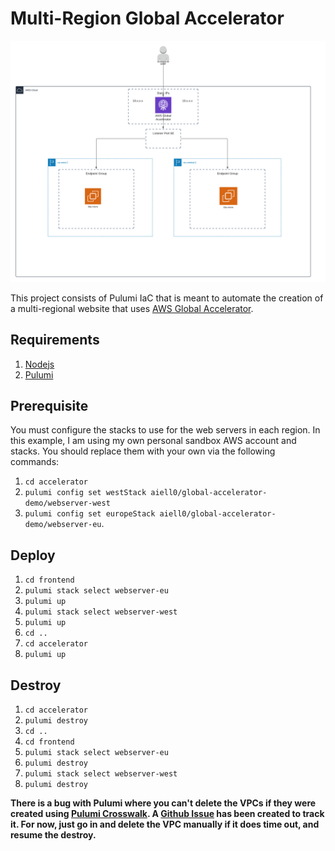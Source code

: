 # Multi-Region Global Accelerator

![Architecture Diagram](Global_Accelerator.png)

This project consists of Pulumi IaC that is meant to automate the creation of a multi-regional website that uses [AWS Global Accelerator](https://docs.aws.amazon.com/global-accelerator/latest/dg/what-is-global-accelerator.html).

## Requirements
1. [Nodejs](https://nodejs.org/en/)
2. [Pulumi](https://www.pulumi.com/)

## Prerequisite
You must configure the stacks to use for the web servers in each region. In this example, I am using my own personal sandbox AWS account and stacks. You should replace them with your own via the following commands:

1. `cd accelerator`
2. `pulumi config set westStack aiell0/global-accelerator-demo/webserver-west`
3. `pulumi config set europeStack aiell0/global-accelerator-demo/webserver-eu`.

## Deploy
1. `cd frontend`
2. `pulumi stack select webserver-eu`
3. `pulumi up`
4. `pulumi stack select webserver-west`
5. `pulumi up`
6. `cd ..`
7. `cd accelerator`
8. `pulumi up`

## Destroy
1. `cd accelerator`
2. `pulumi destroy`
3. `cd ..`
4. `cd frontend`
5. `pulumi stack select webserver-eu`
6. `pulumi destroy`
7. `pulumi stack select webserver-west`
8. `pulumi destroy`

**There is a bug with Pulumi where you can't delete the VPCs if they were created using [Pulumi Crosswalk](pulumi.com/docs/guides/crosswalk/aws/vpc/). A [Github Issue](https://github.com/pulumi/pulumi/issues/6147) has been created to track it. For now, just go in and delete the VPC manually if it does time out, and resume the destroy.**
